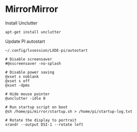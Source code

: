 # MirrorMirror

Install Unclutter
```
apt-get install unclutter
```

Update PI autostart
```
~/.config/lxsession/LXDE-pi/autostart
```
```
# Disable screensaver
#@xscreensaver -no-splash

# Disable power saving
@xset s noblank
@xset s off
@xset -dpms

# Hide mouse pointer
@unclutter -idle 0

# Run startup script on boot
@sh /home/pi/mirror/startup.sh > /home/pi/startup-log.txt

# Rotate the display to portrait
xrandr --output DSI-1 --rotate left
```
